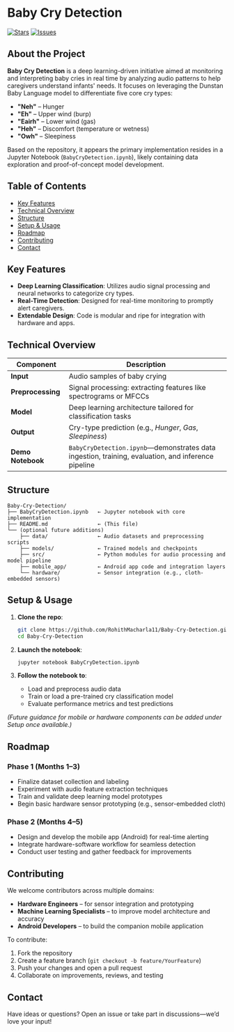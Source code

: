 
# Baby Cry Detection

[![Stars](https://img.shields.io/github/stars/RohithMacharla11/Baby-Cry-Detection?style=social)](https://github.com/RohithMacharla11/Baby-Cry-Detection)
[![Issues](https://img.shields.io/github/issues/RohithMacharla11/Baby-Cry-Detection)](https://github.com/RohithMacharla11/Baby-Cry-Detection/issues)

## About the Project

**Baby Cry Detection** is a deep learning-driven initiative aimed at monitoring and interpreting baby cries in real time by analyzing audio patterns to help caregivers understand infants' needs. It focuses on leveraging the Dunstan Baby Language model to differentiate five core cry types:  
- **"Neh"** – Hunger  
- **"Eh"** – Upper wind (burp)  
- **"Eairh"** – Lower wind (gas)  
- **"Heh"** – Discomfort (temperature or wetness)  
- **"Owh"** – Sleepiness  

Based on the repository, it appears the primary implementation resides in a Jupyter Notebook (`BabyCryDetection.ipynb`), likely containing data exploration and proof-of-concept model development.

## Table of Contents
- [Key Features](#key-features)
- [Technical Overview](#technical-overview)
- [Structure](#structure)
- [Setup & Usage](#setup--usage)
- [Roadmap](#roadmap)
- [Contributing](#contributing)
- [Contact](#contact)


## Key Features
- **Deep Learning Classification**: Utilizes audio signal processing and neural networks to categorize cry types.
- **Real-Time Detection**: Designed for real-time monitoring to promptly alert caregivers.
- **Extendable Design**: Code is modular and ripe for integration with hardware and apps.

## Technical Overview
| Component       | Description                                                  |
|-----------------|--------------------------------------------------------------|
| **Input**       | Audio samples of baby crying                                 |
| **Preprocessing** | Signal processing: extracting features like spectrograms or MFCCs |
| **Model**       | Deep learning architecture tailored for classification tasks |
| **Output**      | Cry-type prediction (e.g., *Hunger*, *Gas*, *Sleepiness*)    |
| **Demo Notebook** | `BabyCryDetection.ipynb`—demonstrates data ingestion, training, evaluation, and inference pipeline |

## Structure

```
Baby-Cry-Detection/
├── BabyCryDetection.ipynb   ← Jupyter notebook with core implementation
├── README.md                ← (This file)
└── (optional future additions)
    ├── data/                ← Audio datasets and preprocessing scripts
    ├── models/              ← Trained models and checkpoints
    ├── src/                 ← Python modules for audio processing and model pipeline
    ├── mobile_app/          ← Android app code and integration layers
    └── hardware/            ← Sensor integration (e.g., cloth-embedded sensors)
```

## Setup & Usage

1. **Clone the repo**:
   ```bash
   git clone https://github.com/RohithMacharla11/Baby-Cry-Detection.git
   cd Baby-Cry-Detection
   ```

2. **Launch the notebook**:
   ```bash
   jupyter notebook BabyCryDetection.ipynb
   ```

3. **Follow the notebook to**:
   - Load and preprocess audio data
   - Train or load a pre-trained cry classification model
   - Evaluate performance metrics and test predictions

*(Future guidance for mobile or hardware components can be added under Setup once available.)*

## Roadmap

### Phase 1 (Months 1–3)
- Finalize dataset collection and labeling
- Experiment with audio feature extraction techniques
- Train and validate deep learning model prototypes
- Begin basic hardware sensor prototyping (e.g., sensor-embedded cloth)

### Phase 2 (Months 4–5)
- Design and develop the mobile app (Android) for real-time alerting
- Integrate hardware-software workflow for seamless detection
- Conduct user testing and gather feedback for improvements

## Contributing

We welcome contributors across multiple domains:
- **Hardware Engineers** – for sensor integration and prototyping
- **Machine Learning Specialists** – to improve model architecture and accuracy
- **Android Developers** – to build the companion mobile application

To contribute:
1. Fork the repository
2. Create a feature branch (`git checkout -b feature/YourFeature`)
3. Push your changes and open a pull request
4. Collaborate on improvements, reviews, and testing

## Contact

Have ideas or questions? Open an issue or take part in discussions—we’d love your input!

